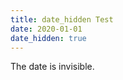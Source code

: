 ```yaml
---
title: date_hidden Test
date: 2020-01-01
date_hidden: true
---
```

The date is invisible.

<!--more-->